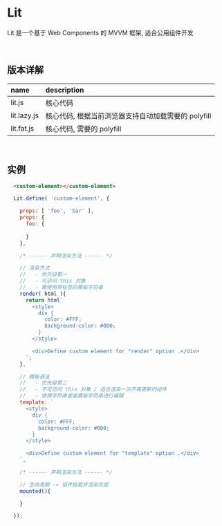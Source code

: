 # Lit
Lit 是一个基于 Web Components 的 MVVM 框架, 适合公用组件开发

<br>

## 版本详解
| name        | description |
| :-          | :-          |
| lit.js      | 核心代码 |
| lit.lazy.js | 核心代码, 根据当前浏览器支持自动加载需要的 polyfill |
| lit.fat.js  | 核心代码, 需要的 polyfill |

<br>

## 实例
```html
  <custom-element></custom-element>
```
```js
  Lit.define( 'custom-element', {

    props: [ 'foo', 'bar' ],
    props: {
      foo: {
        
      }
    },

    /* ------ 声明渲染方法 ------ */

    // 渲染方法
    //   - 优先级第一
    //   - 可访问 this 对象
    //   - 需使用带标签的模板字符串
    render( html ){
      return html`
        <style>
          div {
            color: #FFF;
            background-color: #000;
          }
        </style>

        <div>Define custom element for "render" option .</div>
      `;
    },

    // 模板语法
    //   - 优先级第二
    //   - 不可访问 this 对象 / 适合渲染一次不再更新的组件
    //   - 使用字符串或者模板字符串进行编辑
    template: `
      <style>
        div {
          color: #FFF;
          background-color: #000;
        }
      </style>

      <div>Define custom element for "template" option .</div>
    `,

    /* ------ 声明渲染方法 ------ */

    // 生命周期 -> 组件挂载并渲染完成
    mounted(){

    }

  });
```